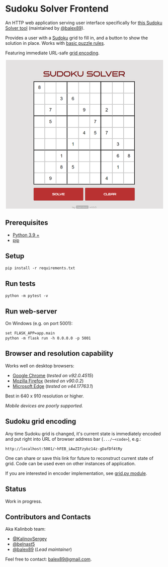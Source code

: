 # Sudoku Solver Frontend

An HTTP web application serving user interface specifically for [this Sudoku Solver tool](https://github.com/balex89/sudoku-solver) (maintained by [@balex89](https://github.com/balex89)).

Provides a user with a [Sudoku](https://en.wikipedia.org/wiki/Sudoku) grid to fill in, and a button to show the solution in place.
Works with [basic puzzle rules](https://www.learn-sudoku.com/sudoku-rules.html).

Featuring immediate URL-safe [grid encoding](#sudoku-grid-encoding).

<p align="center">
  <img src="img/example.png" width="500">
</p>

## Prerequisites
- [Python 3.9 +](https://www.python.org/downloads/)
- [pip](https://pip.pypa.io/en/stable/)

## Setup
```commandline
pip install -r requirements.txt
```

## Run tests
```commandline
python -m pytest -v
```

## Run web-server
On Windows (e.g. on port 5001):
```
set FLASK_APP=app.main
python -m flask run -h 0.0.0.0 -p 5001
```

## Browser and resolution capability
Works well on desktop browsers:
- [Google Chrome](https://www.google.com/intl/en_en/chrome/) (_tested on v92.0.4515_)
- [Mozilla Firefox](https://www.mozilla.org/en-US/firefox/new/) (_tested on v90.0.2_)
- [Microsoft Edge](https://www.microsoft.com/en-US/edge) (_tested on v44.17763.1_)

Best in 640 x 910 resolution or higher.

_Mobile devices are poorly supported._

## Sudoku grid encoding

Any time Sudoku grid is changed, it's current state is immediately encoded and put right into URL of browser address bar (`.../~<code>`), e.g.:

```
http://localhost:5001/~hFEB_iAwZIFzybz14z-gDafDf4tRy
```

One can share or save this link for future to reconstruct current state of grid. Code can be used even on other instances of application. 

If you are interested in encoder implementation, see [grid.py module](app/grid.py).

## Status
Work in progress.

## Contributors and Contacts
Aka Kalinbob team:
- [@KalinovSergey](https://github.com/KalinovSergey)
- [@belnast5](https://github.com/belnast5)
- [@balex89](https://github.com/balex89) (_Lead maintainer_)

Feel free to contact: [balex89@gmail.com](mailto:balex89@gmail.com).
